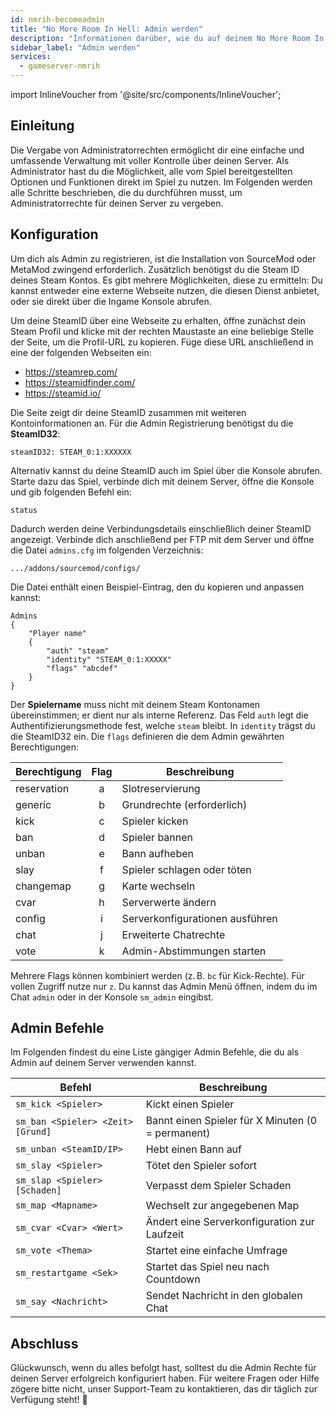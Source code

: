 ```yaml
---
id: nmrih-becomeadmin
title: "No More Room In Hell: Admin werden"
description: "Informationen darüber, wie du auf deinem No More Room In Hell Server Admin werden kannst – ZAP-Hosting.com Dokumentation"
sidebar_label: "Admin werden"
services:
  - gameserver-nmrih
---
```


import InlineVoucher from '@site/src/components/InlineVoucher';



## Einleitung

Die Vergabe von Administratorrechten ermöglicht dir eine einfache und umfassende Verwaltung mit voller Kontrolle über deinen Server. Als Administrator hast du die Möglichkeit, alle vom Spiel bereitgestellten Optionen und Funktionen direkt im Spiel zu nutzen. Im Folgenden werden alle Schritte beschrieben, die du durchführen musst, um Administratorrechte für deinen Server zu vergeben.

<InlineVoucher />



## Konfiguration

Um dich als Admin zu registrieren, ist die Installation von SourceMod oder MetaMod zwingend erforderlich. Zusätzlich benötigst du die Steam ID deines Steam Kontos. Es gibt mehrere Möglichkeiten, diese zu ermitteln: Du kannst entweder eine externe Webseite nutzen, die diesen Dienst anbietet, oder sie direkt über die Ingame Konsole abrufen.


Um deine SteamID über eine Webseite zu erhalten, öffne zunächst dein Steam Profil und klicke mit der rechten Maustaste an eine beliebige Stelle der Seite, um die Profil-URL zu kopieren. Füge diese URL anschließend in eine der folgenden Webseiten ein:

- https://steamrep.com/
- https://steamidfinder.com/
- https://steamid.io/

Die Seite zeigt dir deine SteamID zusammen mit weiteren Kontoinformationen an. Für die Admin Registrierung benötigst du die **SteamID32**:

```
steamID32: STEAM_0:1:XXXXXX
```

Alternativ kannst du deine SteamID auch im Spiel über die Konsole abrufen. Starte dazu das Spiel, verbinde dich mit deinem Server, öffne die Konsole und gib folgenden Befehl ein:

```
status
```

Dadurch werden deine Verbindungsdetails einschließlich deiner SteamID angezeigt. Verbinde dich anschließend per FTP mit dem Server und öffne die Datei `admins.cfg` im folgenden Verzeichnis:

```
.../addons/sourcemod/configs/
```

Die Datei enthält einen Beispiel-Eintrag, den du kopieren und anpassen kannst:

```
Admins
{
	"Player name"
	{
		"auth" "steam"
		"identity" "STEAM_0:1:XXXXX"
		"flags" "abcdef"
	}
}
```

Der **Spielername** muss nicht mit deinem Steam Kontonamen übereinstimmen; er dient nur als interne Referenz. Das Feld `auth` legt die Authentifizierungsmethode fest, welche `steam` bleibt. In `identity` trägst du die SteamID32 ein. Die `flags` definieren die dem Admin gewährten Berechtigungen:

| Berechtigung | Flag | Beschreibung                    |
| ------------ | :--: | ------------------------------- |
| reservation  |   a  | Slotreservierung                |
| generic      |   b  | Grundrechte (erforderlich)      |
| kick         |   c  | Spieler kicken                  |
| ban          |   d  | Spieler bannen                  |
| unban        |   e  | Bann aufheben                   |
| slay         |   f  | Spieler schlagen oder töten     |
| changemap    |   g  | Karte wechseln                  |
| cvar         |   h  | Serverwerte ändern              |
| config       |   i  | Serverkonfigurationen ausführen |
| chat         |   j  | Erweiterte Chatrechte           |
| vote         |   k  | Admin-Abstimmungen starten      |


Mehrere Flags können kombiniert werden (z. B. `bc` für Kick-Rechte). Für vollen Zugriff nutze nur `z`. Du kannst das Admin Menü öffnen, indem du im Chat `admin` oder in der Konsole `sm_admin` eingibst.



## Admin Befehle

Im Folgenden findest du eine Liste gängiger Admin Befehle, die du als Admin auf deinem Server verwenden kannst.

| Befehl                  | Beschreibung                                               |
|-------------------------|------------------------------------------------------------|
| `sm_kick <Spieler>`     | Kickt einen Spieler                                       |
| `sm_ban <Spieler> <Zeit> [Grund]` | Bannt einen Spieler für X Minuten (0 = permanent) |
| `sm_unban <SteamID/IP>` | Hebt einen Bann auf                                       |
| `sm_slay <Spieler>`     | Tötet den Spieler sofort                                  |
| `sm_slap <Spieler> [Schaden]` | Verpasst dem Spieler Schaden                        |
| `sm_map <Mapname>`      | Wechselt zur angegebenen Map                              |
| `sm_cvar <Cvar> <Wert>` | Ändert eine Serverkonfiguration zur Laufzeit              |
| `sm_vote <Thema>`       | Startet eine einfache Umfrage                             |
| `sm_restartgame <Sek>`  | Startet das Spiel neu nach Countdown                      |
| `sm_say <Nachricht>`    | Sendet Nachricht in den globalen Chat                     |


## Abschluss

Glückwunsch, wenn du alles befolgt hast, solltest du die Admin Rechte für deinen Server erfolgreich konfiguriert haben. Für weitere Fragen oder Hilfe zögere bitte nicht, unser Support-Team zu kontaktieren, das dir täglich zur Verfügung steht! 🙂
